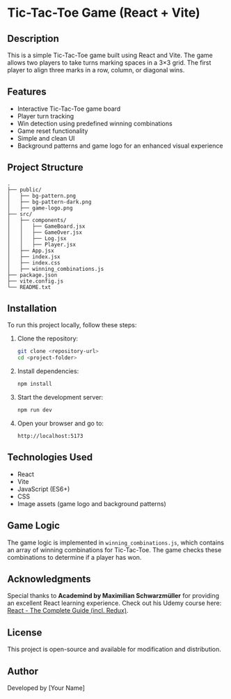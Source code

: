 # Tic-Tac-Toe Game (React + Vite)

## Description
This is a simple Tic-Tac-Toe game built using React and Vite. The game allows two players to take turns marking spaces in a 3×3 grid. The first player to align three marks in a row, column, or diagonal wins.

## Features
- Interactive Tic-Tac-Toe game board
- Player turn tracking
- Win detection using predefined winning combinations
- Game reset functionality
- Simple and clean UI
- Background patterns and game logo for an enhanced visual experience

## Project Structure
```
.
├── public/
│   ├── bg-pattern.png
│   ├── bg-pattern-dark.png
│   ├── game-logo.png
├── src/
│   ├── components/
│   │   ├── GameBoard.jsx
│   │   ├── GameOver.jsx
│   │   ├── Log.jsx
│   │   ├── Player.jsx
│   ├── App.jsx
│   ├── index.jsx
│   ├── index.css
│   ├── winning_combinations.js
├── package.json
├── vite.config.js
└── README.txt
```

## Installation
To run this project locally, follow these steps:

1. Clone the repository:
   ```sh
   git clone <repository-url>
   cd <project-folder>
   ```

2. Install dependencies:
   ```sh
   npm install
   ```

3. Start the development server:
   ```sh
   npm run dev
   ```

4. Open your browser and go to:
   ```
   http://localhost:5173
   ```

## Technologies Used
- React
- Vite
- JavaScript (ES6+)
- CSS
- Image assets (game logo and background patterns)

## Game Logic
The game logic is implemented in `winning_combinations.js`, which contains an array of winning combinations for Tic-Tac-Toe. The game checks these combinations to determine if a player has won.

## Acknowledgments
Special thanks to **Academind by Maximilian Schwarzmüller** for providing an excellent React learning experience. Check out his Udemy course here: [React - The Complete Guide (incl. Redux)](https://www.udemy.com/course/react-the-complete-guide-incl-redux/?couponCode=LEARNNOWPLANS).

## License
This project is open-source and available for modification and distribution.

## Author
Developed by [Your Name]

